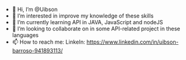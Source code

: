 - 👋 Hi, I’m @Uibson
- 👀 I’m interested in improve my knowledge of these skills
- 🌱 I’m currently learning API in JAVA, JavaScript and nodeJS
- 💞️ I’m looking to collaborate on in some API-related project in these languages
- 📫 How to reach me: LinkeIn: https://www.linkedin.com/in/uibson-barroso-941893113/

<!---
Uibson/Uibson is a ✨ special ✨ repository because its `README.md` (this file) appears on your GitHub profile.
You can click the Preview link to take a look at your changes.
--->

